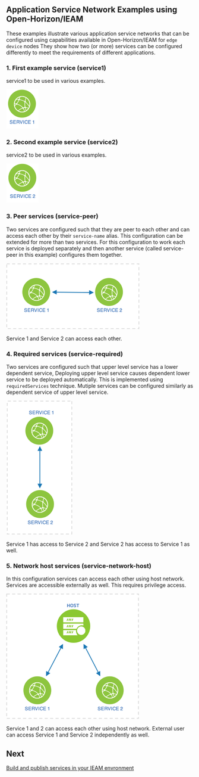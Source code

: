 ## Application Service Network Examples using Open-Horizon/IEAM 
These examples illustrate various application service networks that can be configured using capabilities available in Open-Horizon/IEAM for `edge device` nodes They show how two (or more) services can be configured differently to meet the requirements of different applications.

### 1. First example service (service1)
service1 to be used in various examples.

![](media/service1.png)

### 2. Second example service (service2)
service2 to be used in various examples.

![](media/service2.png)

### 3. Peer services (service-peer)
Two services are configured such that they are peer to each other and can access each other by their `service-name` alias. This configuration can be extended for more than two services. For this configuration to work each service is deployed separately and then another service (called service-peer in this example) configures them together. 

![](media/service-peer.png)

Service 1 and Service 2 can access each other. 

### 4. Required services (service-required)
Two services are configured such that upper level service has a lower dependent service, Deploying upper level service causes dependent lower service to be deployed automatically. This is implemented using `requiredServices` technique. Mutiple services can be configured similarly as dependent service of upper level service. 

![](media/service-required.png)

Service 1 has access to Service 2 and Service 2 has access to Service 1 as well. 

### 5. Network host services (service-network-host)
In this configuration services can access each other using host network. Services are accessible externally as well. This requires privilege access.

![](media/service-network-host.png)

Service 1 and 2 can access each other using host network. External user can access Service 1 and Service 2 independently as well.

## Next  
[Build and publish services in your IEAM envronment](https://github.com/edgedock/example/blob/master/network/publish)

